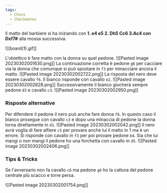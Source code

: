 ```yaml
---
tags:
  - Chess
  - Checkmates
---
```


Il matto del barbiere si ha iniziando con **1. e4 e5 2. Dh5 Cc6 3.Ac4 con Dxf7#** alla mossa successiva.

![[board(1).gif]]

L'obiettico è fare matto con la donna su quel pedone.
![[Pasted image 20230302001630.png]]
La continuazione corretta è pedone `g6` per cacciare via la donna che comunque si può spostare in `f3` per minacciare ancora il matto.
![[Pasted image 20230302002722.png]]
La risposta del nero deve essere cavallo `f6`.
Il bianco risponde con cavallo `e2`.
![[Pasted image 20230302002828.png]]
Successivamente il bianco giocherà sempre pedone `d3` e cavallo `c3`.
![[Pasted image 20230302002950.png]]

### Risposte alternative
Per difendere il pedone il nero può anche fare donna `f6`.
In questo caso il bianco prosegue con cavallo `c3` e dopo una minaccia di pedone la donna torna direttamente in `d1`.
![[Pasted image 20230302002042.png]]
Il nero avrà voglia di fare alfiere `c5` per provare anche lui il matto in 1 ma è un errore. Si risponde con cavallo in `f3` per poi provare pedone `b4`.
Sia che lui mangi o non mangi il pedone ho una forchetta con cavallo in `d5`.
![[Pasted image 20230302002406.png]]

### Tips & Tricks

Se l'avversario non fa cavallo `c6` ma pedone `g6` ho la cattura del pedone centrale più scacco e torre persa.

![[Pasted image 20230302001754.png]]
